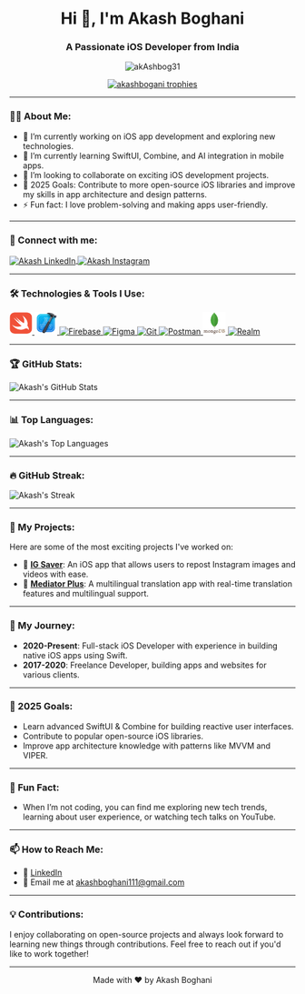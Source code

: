 <h1 align="center">Hi 👋, I'm Akash Boghani</h1>
<h3 align="center">A Passionate iOS Developer from India</h3>

<p align="center">
  <img src="https://komarev.com/ghpvc/?username=akAshbog31&label=Profile%20views&color=0e75b6&style=flat" alt="akAshbog31" />
</p>

<p align="center">
  <a href="https://github.com/ryo-ma/github-profile-trophy"><img src="https://github-profile-trophy.vercel.app/?username=akAshbog31" alt="akashbogani trophies" /></a>
</p>

---

### 👨‍💻 About Me:

- 🔭 I’m currently working on iOS app development and exploring new technologies.
- 🌱 I’m currently learning SwiftUI, Combine, and AI integration in mobile apps.
- 👯 I’m looking to collaborate on exciting iOS development projects.
- 🥅 2025 Goals: Contribute to more open-source iOS libraries and improve my skills in app architecture and design patterns.
- ⚡ Fun fact: I love problem-solving and making apps user-friendly.

---

### 💬 Connect with me:

<p align="left">
  <a href="https://linkedin.com/in/akash-boghani-b8859622a" target="_blank">
    <img align="center" src="https://raw.githubusercontent.com/rahuldkjain/github-profile-readme-generator/master/src/images/icons/Social/linked-in-alt.svg" alt="Akash LinkedIn" height="30" width="40" />
  </a>
  <a href="https://instagram.com/boghaniakash" target="_blank">
    <img align="center" src="https://raw.githubusercontent.com/rahuldkjain/github-profile-readme-generator/master/src/images/icons/Social/instagram.svg" alt="Akash Instagram" height="30" width="40" />
  </a>
</p>

---

### 🛠️ Technologies & Tools I Use:

<p align="left">
  <a href="https://www.apple.com/swift/" target="_blank">
    <img src="https://raw.githubusercontent.com/devicons/devicon/master/icons/swift/swift-original.svg" alt="Swift" width="40" height="40"/>
  </a>
  <a href="https://developer.apple.com/xcode/" target="_blank">
    <img src="https://raw.githubusercontent.com/devicons/devicon/master/icons/xcode/xcode-original.svg" alt="Xcode" width="40" height="40"/>
  </a>
  <a href="https://firebase.google.com/" target="_blank">
    <img src="https://www.vectorlogo.zone/logos/firebase/firebase-icon.svg" alt="Firebase" width="40" height="40"/>
  </a>
  <a href="https://www.figma.com/" target="_blank">
    <img src="https://www.vectorlogo.zone/logos/figma/figma-icon.svg" alt="Figma" width="40" height="40"/>
  </a>
  <a href="https://git-scm.com/" target="_blank">
    <img src="https://www.vectorlogo.zone/logos/git-scm/git-scm-icon.svg" alt="Git" width="40" height="40"/>
  </a>
  <a href="https://www.postman.com/" target="_blank">
    <img src="https://www.vectorlogo.zone/logos/getpostman/getpostman-icon.svg" alt="Postman" width="40" height="40"/>
  </a>
  <a href="https://www.mongodb.com/" target="_blank">
    <img src="https://raw.githubusercontent.com/devicons/devicon/master/icons/mongodb/mongodb-original-wordmark.svg" alt="MongoDB" width="40" height="40"/>
  </a>
  <a href="https://realm.io/" target="_blank">
    <img src="https://raw.githubusercontent.com/bestofjs/bestofjs-webui/8665e8c267a0215f3159df28b33c365198101df5/public/logos/realm.svg" alt="Realm" width="40" height="40"/>
  </a>
</p>

---

### 🏆 GitHub Stats:

<p align="left">
  <img src="https://github-readme-stats.vercel.app/api?username=akAshbog31&show_icons=true&locale=en" alt="Akash's GitHub Stats" />
</p>

---

### 📊 Top Languages:

<p align="left">
  <img src="https://github-readme-stats.vercel.app/api/top-langs?username=akAshbog31&show_icons=true&locale=en&layout=compact" alt="Akash's Top Languages" />
</p>

---

### 🔥 GitHub Streak:

<p align="left">
  <img src="https://github-readme-streak-stats.herokuapp.com/?user=akAshbog31" alt="Akash's Streak" />
</p>

---

### 💼 My Projects:

Here are some of the most exciting projects I've worked on:

- 🚀 **[IG Saver](https://github.com/akAshbog31/IG-Saver)**: An iOS app that allows users to repost Instagram images and videos with ease.
- 📖 **[Mediator Plus](https://github.com/akAshbog31/Mediator-Plus)**: A multilingual translation app with real-time translation features and multilingual support.

---

### 📅 My Journey:

- **2020-Present**: Full-stack iOS Developer with experience in building native iOS apps using Swift.
- **2017-2020**: Freelance Developer, building apps and websites for various clients.

---

### 🎯 2025 Goals:

- Learn advanced SwiftUI & Combine for building reactive user interfaces.
- Contribute to popular open-source iOS libraries.
- Improve app architecture knowledge with patterns like MVVM and VIPER.

---

### 🎥 Fun Fact:

- When I’m not coding, you can find me exploring new tech trends, learning about user experience, or watching tech talks on YouTube.

---

### 📫 How to Reach Me:

- 💬 [LinkedIn](https://linkedin.com/in/akash-boghani-b8859622a)
- 📧 Email me at [akashboghani111@gmail.com](mailto:akashboghani111@gmail.com)

---

### 💡 Contributions:

I enjoy collaborating on open-source projects and always look forward to learning new things through contributions. Feel free to reach out if you'd like to work together!

---

<p align="center">Made with ❤️ by Akash Boghani</p>
